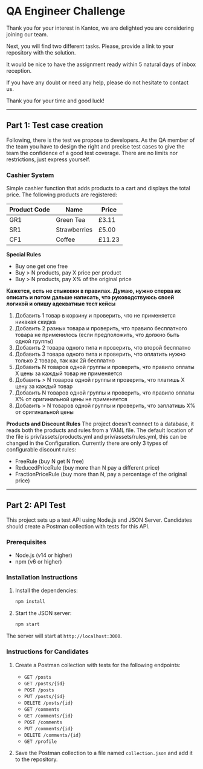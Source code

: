 


# QA Engineer Challenge
Thank you for your interest in Kantox, we are delighted you are considering joining our team.

Next, you will find two different tasks. Please, provide a link to your repository with the solution.

It would be nice to have the assignment ready within 5 natural days of inbox reception.

If you have any doubt or need any help, please do not hesitate to contact us.

Thank you for your time and good luck!

---

## Part 1: Test case creation

Following, there is the test we propose to developers. As the QA member of the team you have to design the right and 
precise test cases to give the team the confidence of a good test coverage. There are no limits nor restrictions, 
just express yourself.

### Cashier System
Simple cashier function that adds products to a cart and displays the total price. The following products are registered:

| Product Code  | Name         |  Price |
|---            |---           |---     |
| GR1           | Green Tea    | £3.11  |
| SR1           | Strawberries | £5.00  |
| CF1           |  Coffee      | £11.23 | 

**Special Rules**
* Buy one get one free
* Buy > N products, pay X price per product
* Buy > N products, pay X% of the original price

**Кажется, есть не стыковки в правилах. Думаю, нужно сперва их описать и потом дальше написать, что руководствуюсь 
своей логикой и опишу адекватные тест кейсы**
1. Добавить 1 товар в корзину и проверить, что не применяется никакая скидка
2. Добавить 2 разных товара и проверить, что правило бесплатного товара не применилось (если предположить, что должно 
быть одной группы)
3. Добавить 2 товара одного типа и проверить, что второй бесплатно
4. Добавить 3 товара одного типа и проверить, что оплатить нужно только 2 товара, так как 2й бесплатно 
5. Добавить N товаров одной группы и проверить, что правило оплаты X цены за каждый товар не применяется 
6. Добавить > N товаров одной группы и проверить, что платишь X цену за каждый товар 
7. Добавить N товаров одной группы и проверить, что правило оплаты X% от оригинальной цены не применяется 
8. Добавить > N товаров одной группы и проверить, что заплатишь X% от оригинальной цены 



**Products and Discount Rules**
The project doesn't connect to a database, it reads both the products and rules from a YAML file.
The default location of the file is priv/assets/products.yml and priv/assets/rules.yml, this can be changed in the 
Configuration.
Currently there are only 3 types of configurable discount rules:
* FreeRule (buy N get N free)
* ReducedPriceRule (buy more than N pay a different price)
* FractionPriceRule (buy more than N, pay a percentage of the original price)

---

## Part 2: API Test

This project sets up a test API using Node.js and JSON Server. Candidates should create a Postman collection with 
tests for this API.

### Prerequisites

- Node.js (v14 or higher)
- npm (v6 or higher)

### Installation Instructions


1. Install the dependencies:
    ```sh
    npm install
    ```

2. Start the JSON server:
    ```sh
    npm start
    ```

The server will start at `http://localhost:3000`.

### Instructions for Candidates

1. Create a Postman collection with tests for the following endpoints:
    - `GET /posts`
    - `GET /posts/{id}`
    - `POST /posts`
    - `PUT /posts/{id}`
    - `DELETE /posts/{id}`
    - `GET /comments`
    - `GET /comments/{id}`
    - `POST /comments`
    - `PUT /comments/{id}`
    - `DELETE /comments/{id}`
    - `GET /profile`

2. Save the Postman collection to a file named `collection.json` and add it to the repository.



